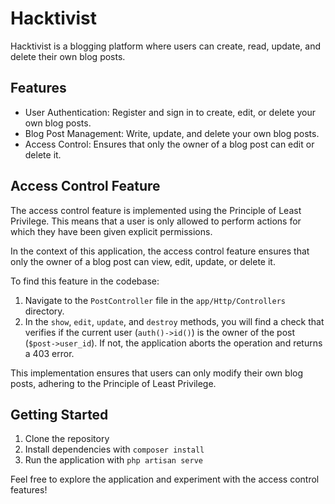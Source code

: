 # Hacktivist

Hacktivist is a blogging platform where users can create, read, update, and delete their own blog posts.

## Features

- User Authentication: Register and sign in to create, edit, or delete your own blog posts.
- Blog Post Management: Write, update, and delete your own blog posts.
- Access Control: Ensures that only the owner of a blog post can edit or delete it.

## Access Control Feature

The access control feature is implemented using the Principle of Least Privilege. This means that a user is only allowed to perform actions for which they have been given explicit permissions.

In the context of this application, the access control feature ensures that only the owner of a blog post can view, edit, update, or delete it.

To find this feature in the codebase:

1. Navigate to the `PostController` file in the `app/Http/Controllers` directory.
2. In the `show`, `edit`, `update`, and `destroy` methods, you will find a check that verifies if the current user (`auth()->id()`) is the owner of the post (`$post->user_id`). If not, the application aborts the operation and returns a 403 error.

This implementation ensures that users can only modify their own blog posts, adhering to the Principle of Least Privilege.


## Getting Started

1. Clone the repository
2. Install dependencies with `composer install`
3. Run the application with `php artisan serve`

Feel free to explore the application and experiment with the access control features!

